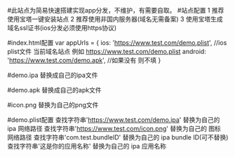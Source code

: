 #此站点为简易快速搭建实现app分发，不维护，有需要自取。
#站点配置
    1 推荐使用宝塔一键安装站点
    2 推荐使用非国内服务器(域名无需备案)
    3 使用宝塔生成域名ssl证书(ios分发必须使用https协议)

#index.html配置
    var appUrls = {
        ios: 'https://www.test.com/demo.plist',   //ios plist文件 当前域名站点 例如 https://www.test.com/demo.plist
        android: 'https://www.test.com/demo.apk',  //如果没有 则不填
    }

#demo.ipa
    替换成自己的ipa文件

#demo.apk
    替换成自己的apk文件
    
#icon.png
    替换为自己的png文件

#demo.plist配置
    查找字符串'https://www.test.com/demo.ipa' 替换为自己的 ipa 网络路径
    查找字符串'https://www.test.com/icon.png' 替换为自己的 图标 网络路径
    查找字符串'com.test.bundleID' 替换为自己的 ipa bundle ID(可不替换)
    查找字符串'这是你的应用名称' 替换为自己的 ipa 应用名称
